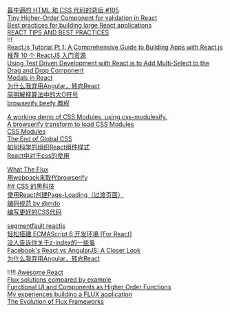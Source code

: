 [最牛逼的 HTML 和 CSS 代码的背后 #105](https://github.com/lifesinger/lifesinger.github.com/issues/105)  
[Tiny Higher-Order Component for validation in React](https://github.com/deepsweet/valya)  
[Best practices for building large React applications](http://blog.siftscience.com/blog/2015/best-practices-for-building-large-react-applications)  
[REACT TIPS AND BEST PRACTICES](http://aeflash.com/2015-02/react-tips-and-best-practices.html)  
!!!  
[React.js Tutorial Pt 1: A Comprehensive Guide to Building Apps with React.js](http://tylermcginnis.com/reactjs-tutorial-a-comprehensive-guide-to-building-apps-with-react/)  
[推荐 10 个 ReactJS 入门资源](http://www.oschina.net/translate/10-resources-to-get-you-started-with-reactjs)  
[Using Test Driven Development with React.js to Add Multi-Select to the Drag and Drop Component](https://reactjsnews.com/using-tdd-with-reactjs/)  
[Modals in React](http://reactjsnews.com/modals-in-react/)   
[为什么我弃用Angular，转向React](http://web.jobbole.com/82586/?location=35)  
[简明解释算法中的大O符号](http://blog.jobbole.com/55184/)  
[browserify beefy 教程](http://www.jianshu.com/p/a709d54bc8e0)  

[A working demo of CSS Modules, using css-modulesify.](https://github.com/css-modules/browserify-demo)  
[A browserify transform to load CSS Modules](https://github.com/css-modules/css-modulesify)  
[CSS Modules](https://github.com/css-modules/css-modules)  
[The End of Global CSS](https://medium.com/seek-ui-engineering/the-end-of-global-css-90d2a4a06284)  
[如何科学的组织React组件样式](http://segmentfault.com/a/1190000003032506)  
[React中对于css的使用](http://react-china.org/t/react-css/1844)  

[What The Flux](https://github.com/staltz/wtf/blob/master/README.md)  
[用webpack来取代browserify](http://segmentfault.com/a/1190000002490637)  
[## CSS 的黑科技](http://segmentfault.com/a/1190000003023537)  
[使用React创建Page-Loading（过渡页面）](http://segmentfault.com/a/1190000003001372)  
[编码规范 by @mdo](http://zoomzhao.github.io/code-guide/#css-nesting)  
[编写更好的CSS代码](http://web.jobbole.com/55067/)  

[segmentfault reactjs](http://segmentfault.com/t/reactjs/blogs?page=1)  
[轻松搭建 ECMAScript 6 开发环境 [For React]](http://segmentfault.com/a/1190000003042641)  
[没人告诉你关于z-index的一些事](http://web.jobbole.com/82884/)  
[Facebook's React vs AngularJS: A Closer Look](http://www.quora.com/Pete-Hunt/Posts/Facebooks-React-vs-AngularJS-A-Closer-Look)  
[为什么我弃用Angular，转向React](http://web.jobbole.com/82586/?location=35)  

!!!!!
[Awesome React](https://github.com/enaqx/awesome-react/blob/master/README.md#flux)  
[Flux solutions compared by example](http://pixelhunter.me/post/110248593059/flux-solutions-compared-by-example)  
[Functional UI and Components as Higher Order Functions](https://blog.risingstack.com/functional-ui-and-components-as-higher-order-functions/)  
[My experiences building a FLUX application](http://christianalfoni.github.io/javascript/2014/10/27/my-experiences-building-a-flux-application.html)  
[The Evolution of Flux Frameworks](https://medium.com/@dan_abramov/the-evolution-of-flux-frameworks-6c16ad26bb31)  
[]()  
[]()  
[]()  

